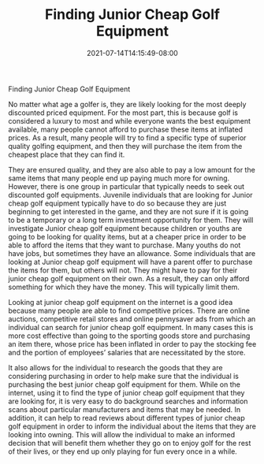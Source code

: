﻿---
title: "Finding Junior Cheap Golf Equipment"
date: 2021-07-14T14:15:49-08:00
description: "junior golf Tips for Web Success"
featured_image: "/images/junior golf.jpg"
tags: ["junior golf"]
---

Finding Junior Cheap Golf Equipment

No matter what age a golfer is, they are likely looking for the most deeply discounted priced equipment.  For the most part, this is because golf is considered a luxury to most and while everyone wants the best equipment available, many people cannot afford to purchase these items at inflated prices.  As a result, many people will try to find a specific type of superior quality golfing equipment, and then they will purchase the item from the cheapest place that they can find it.

They are ensured quality, and they are also able to pay a low amount for the same items that many people end up paying much more for owning.  However, there is one group in particular that typically needs to seek out discounted golf equipments.  Juvenile individuals that are looking for Junior cheap golf equipment typically have to do so because they are just beginning to get interested in the game, and they are not sure if it is going to be a temporary or a long term investment opportunity for them.  They will investigate Junior cheap golf equipment because children or youths are going to be looking for quality items, but at a cheaper price in order to be able to afford the items that they want to purchase.  Many youths do not have jobs, but sometimes they have an allowance.  Some individuals that are looking at Junior cheap golf equipment will have a parent offer to purchase the items for them, but others will not.  They might have to pay for their junior cheap golf equipment on their own.  As a result, they can only afford something for which they have the money.  This will typically limit them.

Looking at junior cheap golf equipment on the internet is a good idea because many people are able to find competitive prices.  There are online auctions, competitive retail stores and online pennysaver ads from which an individual can search for junior cheap golf equipment.  In many cases this is more cost effective than going to the sporting goods store and purchasing an item there, whose price has been inflated in order to pay the stocking fee and the portion of employees’ salaries that are necessitated by the store.

It also allows for the individual to research the goods that they are considering purchasing in order to help make sure that the individual is purchasing the best junior cheap golf equipment for them.  While on the internet, using it to find the type of junior cheap golf equipment that they are looking for, it is very easy to do background searches and information scans about particular manufacturers and items that may be needed.  In addition, it can help to read reviews about different types of junior cheap golf equipment in order to inform the individual about the items that they are looking into owning.  This will allow the individual to make an informed decision that will benefit them whether they go on to enjoy golf for the rest of their lives, or they end up only playing for fun every once in a while.

